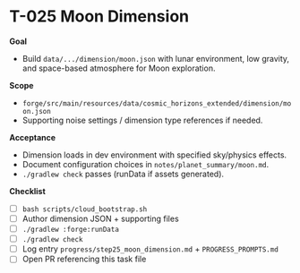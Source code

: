 # T-025 Moon Dimension

**Goal**
- Build `data/.../dimension/moon.json` with lunar environment, low gravity, and space-based atmosphere for Moon exploration.

**Scope**
- `forge/src/main/resources/data/cosmic_horizons_extended/dimension/moon.json`
- Supporting noise settings / dimension type references if needed.

**Acceptance**
- Dimension loads in dev environment with specified sky/physics effects.
- Document configuration choices in `notes/planet_summary/moon.md`.
- `./gradlew check` passes (runData if assets generated).

**Checklist**
- [ ] `bash scripts/cloud_bootstrap.sh`
- [ ] Author dimension JSON + supporting files
- [ ] `./gradlew :forge:runData`
- [ ] `./gradlew check`
- [ ] Log entry `progress/step25_moon_dimension.md` + `PROGRESS_PROMPTS.md`
- [ ] Open PR referencing this task file
